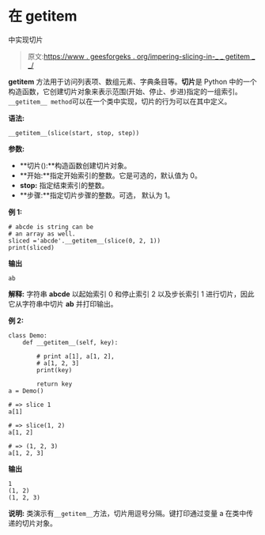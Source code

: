 # 在 __getitem__

中实现切片

> 原文:[https://www . geesforgeks . org/impering-slicing-in-_ _ getitem _ _/](https://www.geeksforgeeks.org/implementing-slicing-in-__getitem__/)

**__getitem__** 方法用于访问列表项、数组元素、字典条目等。**切片**是 Python 中的一个构造函数，它创建切片对象来表示范围(开始、停止、步进)指定的一组索引。`__getitem__ method`可以在一个类中实现，切片的行为可以在其中定义。

**语法:**

```
__getitem__(slice(start, stop, step))
```

**参数:**

*   **切片():**构造函数创建切片对象。
*   **开始:**指定开始索引的整数。它是可选的，默认值为 0。
*   **stop:** 指定结束索引的整数。
*   **步骤:**指定切片步骤的整数。可选，
    默认为 1。

**例 1:**

```
# abcde is string can be 
# an array as well.
sliced ='abcde'.__getitem__(slice(0, 2, 1)) 
print(sliced)
```

**输出**

```
ab
```

**解释:**
字符串 **abcde** 以起始索引 0 和停止索引 2 以及步长索引 1 进行切片，因此它从字符串中切片 **ab** 并打印输出。

**例 2:**

```
class Demo:
    def __getitem__(self, key):

        # print a[1], a[1, 2], 
        # a[1, 2, 3]
        print(key)

        return key
a = Demo()

# => slice 1
a[1]

# => slice(1, 2)
a[1, 2]

# => (1, 2, 3)
a[1, 2, 3]
```

**输出**

```
1
(1, 2) 
(1, 2, 3)

```

**说明:**
类演示有`__getitem__`方法，切片用逗号分隔。键打印通过变量 a 在类中传递的切片对象。